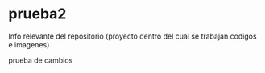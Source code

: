 # prueba2
Info relevante del repositorio (proyecto dentro del cual se trabajan codigos e imagenes)

prueba de cambios 

